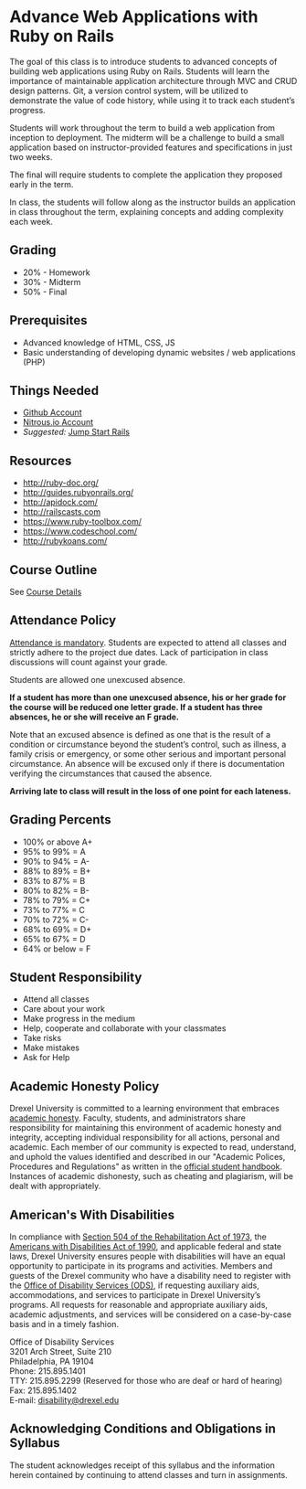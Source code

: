 # Advance Web Applications with Ruby on Rails

The goal of this class is to introduce students to advanced concepts of building web applications using Ruby on Rails. Students will learn the importance of maintainable application architecture through MVC and CRUD design patterns. Git, a version control system, will be utilized to demonstrate the value of code history, while using it to track each student’s progress.

Students will work throughout the term to build a web application from inception to deployment. The midterm will be a challenge to build a small application based on instructor-provided features and specifications in just two weeks. 

The final will require students to complete the application they proposed early in the term.

In class, the students will follow along as the instructor builds an application in class throughout the term, explaining concepts and adding complexity each week.


## Grading
 
- 20% - Homework
- 30% - Midterm
- 50% - Final

## Prerequisites

- Advanced knowledge of HTML, CSS, JS
- Basic understanding of developing dynamic websites / web applications (PHP)

## Things Needed

- [Github Account](https://github.com/)
- [Nitrous.io Account](https://www.nitrous.io/join/oNZWf5Yc0Vc)
- _Suggested:_ [Jump Start Rails](https://learnable.com/books/jsrails1)

## Resources

- http://ruby-doc.org/
- http://guides.rubyonrails.org/
- http://apidock.com/
- http://railscasts.com
- https://www.ruby-toolbox.com/
- https://www.codeschool.com/
- http://rubykoans.com/

## Course Outline

See [Course Details](https://github.com/mttdffy/WBDV465/blob/master/weekly_breakdown.md)

## Attendance Policy

[Attendance is mandatory](http://www.drexel.edu/provost/policyweb/absence.html). Students are expected to attend all classes and strictly adhere to the project due dates. Lack of participation in class discussions will count against your grade.

Students are allowed one unexcused absence.

__If a student has more than one unexcused absence, his or her grade for the course will be reduced one letter grade.
If a student has three absences, he or she will receive an F grade.__

Note that an excused absence is defined as one that is the result of a condition or circumstance beyond the student’s control, such as illness, a family crisis or emergency, or some other serious and important personal circumstance. An absence will be excused only if there is documentation verifying the circumstances that caused the absence.

**Arriving late to class will result in the loss of one point for each lateness.** 

## Grading Percents

*   100% or above A+
*   95% to 99% = A
*   90% to 94% = A-
*   88% to 89% = B+
*   83% to 87% = B
*   80% to 82% = B-
*   78% to 79% = C+
*   73% to 77% = C
*   70% to 72% = C-
*   68% to 69% = D+
*   65% to 67% = D
*   64% or below = F

## Student Responsibility

*   Attend all classes
*   Care about your work
*   Make progress in the medium
*   Help, cooperate and collaborate with your classmates
*   Take risks
*   Make mistakes
*   Ask for Help

## Academic Honesty Policy

Drexel University is committed to a learning environment that embraces [academic honesty](http://www.drexel.edu/provost/policies/academic_dishonesty.asp). Faculty, students, and administrators share responsibility for maintaining this environment of academic honesty and integrity, accepting individual responsibility for all actions, personal and academic. Each member of our community is expected to read, understand, and uphold the values identified and described in our "Academic Polices, Procedures and Regulations" as written in the [official student handbook](http://drexel.edu/studentaffairs/community_standards/studentHandbook/). Instances of academic dishonesty, such as cheating and plagiarism, will be dealt with appropriately.

## American's With Disabilities 

In compliance with [Section 504 of the Rehabilitation Act of 1973](http://www.dol.gov/oasam/regs/statutes/sec504.htm#.UMYMHqXL0fI), the [Americans with Disabilities Act of 1990](http://www.ada.gov/pubs/ada.htm), and applicable federal and state laws, Drexel University ensures people with disabilities will have an equal opportunity to participate in its programs and activities. Members and guests of the Drexel community who have a disability need to register with the [Office of Disability Services (ODS)](http://www.drexel.edu/oed/disabilityResources/), if requesting auxiliary aids, accommodations, and services to participate in Drexel University’s programs. All requests for reasonable and appropriate auxiliary aids, academic adjustments, and services will be considered on a case-by-case basis and in a timely fashion.


Office of Disability Services  
3201 Arch Street, Suite 210  
Philadelphia, PA 19104  
Phone: 215.895.1401  
TTY: 215.895.2299 (Reserved for those who are deaf or hard of hearing)  
Fax: 215.895.1402  
E-mail: [disability@drexel.edu](mailto:disability@drexel.edu)


## Acknowledging Conditions and Obligations in Syllabus

The student acknowledges receipt of this syllabus and the information herein contained by continuing to attend classes and turn in assignments.

   

